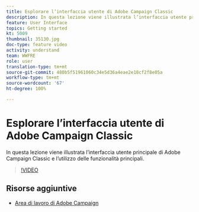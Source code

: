 ```yaml
---
title: Esplorare l’interfaccia utente di Adobe Campaign Classic
description: In questa lezione viene illustrata l’interfaccia utente principale di Adobe Campaign Classic e l’utilizzo delle funzionalità principali.
feature: User Interface
topics: Getting started
kt: 5009
thumbnail: 35130.jpg
doc-type: feature video
activity: understand
team: WWFRE
role: user
translation-type: tm+mt
source-git-commit: 480b5f51961060c34e5d36a4eae2e18cf2f8e05a
workflow-type: tm+mt
source-wordcount: '67'
ht-degree: 100%

---
```



# Esplorare l’interfaccia utente di Adobe Campaign Classic

In questa lezione viene illustrata l’interfaccia utente principale di Adobe Campaign Classic e l’utilizzo delle funzionalità principali.

>[!VIDEO](https://video.tv.adobe.com/v/35130?quality=12)

## Risorse aggiuntive

* [Area di lavoro di Adobe Campaign](https://docs.adobe.com/content/help/it-IT/campaign-classic/using/getting-started/starting-with-adobe-campaign/adobe-campaign-workspace.html)
